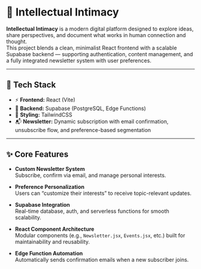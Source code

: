 # 🧠 Intellectual Intimacy

**Intellectual Intimacy** is a modern digital platform designed to explore ideas, share perspectives, and document what works in human connection and thought.  
This project blends a clean, minimalist React frontend with a scalable Supabase backend — supporting authentication, content management, and a fully integrated newsletter system with user preferences.

---

## 🚀 Tech Stack

- ⚡ **Frontend:** React (Vite)
- 🧩 **Backend:** Supabase (PostgreSQL, Edge Functions)
- 🎨 **Styling:** TailwindCSS
- 📬 **Newsletter:** Dynamic subscription with email confirmation, unsubscribe flow, and preference-based segmentation

---

## ✨ Core Features

- **Custom Newsletter System**  
  Subscribe, confirm via email, and manage personal interests.
  
- **Preference Personalization**  
  Users can “customize their interests” to receive topic-relevant updates.

- **Supabase Integration**  
  Real-time database, auth, and serverless functions for smooth scalability.

- **React Component Architecture**  
  Modular components (e.g., `Newsletter.jsx`, `Events.jsx`, etc.) built for maintainability and reusability.

- **Edge Function Automation**  
  Automatically sends confirmation emails when a new subscriber joins.

